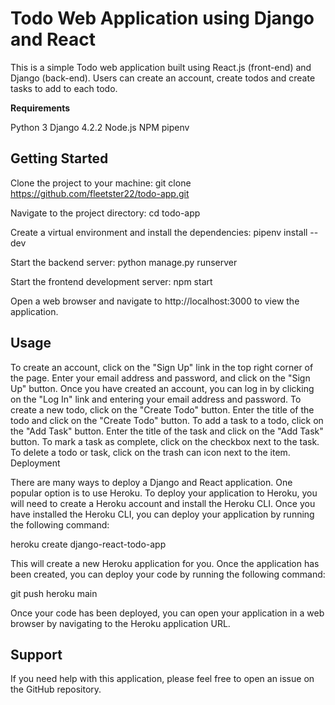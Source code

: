 # **Todo Web Application using Django and React**

This is a simple Todo web application built using React.js (front-end) and Django (back-end). Users can create an account, create todos and create tasks to add to each todo.

**Requirements**

Python 3
Django 4.2.2
Node.js
NPM
pipenv

## Getting Started

Clone the project to your machine:
git clone https://github.com/fleetster22/todo-app.git

Navigate to the project directory:
cd todo-app

Create a virtual environment and install the dependencies:
pipenv install --dev

Start the backend server:
python manage.py runserver

Start the frontend development server:
npm start

Open a web browser and navigate to http://localhost:3000 to view the application.

## Usage

To create an account, click on the "Sign Up" link in the top right corner of the page.
Enter your email address and password, and click on the "Sign Up" button.
Once you have created an account, you can log in by clicking on the "Log In" link and entering your email address and password.
To create a new todo, click on the "Create Todo" button.
Enter the title of the todo and click on the "Create Todo" button.
To add a task to a todo, click on the "Add Task" button.
Enter the title of the task and click on the "Add Task" button.
To mark a task as complete, click on the checkbox next to the task.
To delete a todo or task, click on the trash can icon next to the item.
Deployment

There are many ways to deploy a Django and React application. One popular option is to use Heroku. To deploy your application to Heroku, you will need to create a Heroku account and install the Heroku CLI. Once you have installed the Heroku CLI, you can deploy your application by running the following command:

heroku create django-react-todo-app

This will create a new Heroku application for you. Once the application has been created, you can deploy your code by running the following command:

git push heroku main

Once your code has been deployed, you can open your application in a web browser by navigating to the Heroku application URL.

## Support

If you need help with this application, please feel free to open an issue on the GitHub repository.
